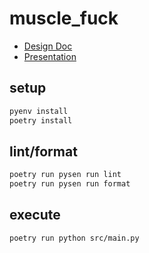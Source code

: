 # muscle_fuck

- [Design Doc](https://esotech.notion.site/BDM-Musclefuck-0483b0cdfb0542ef92df9975ef1ec8f3)
- [Presentation](https://docs.google.com/presentation/d/1rN5PLomJHd9JZrjKUzma4-PGZXhdor9di5YT2XHEMSU/edit)

## setup

```bash
pyenv install
poetry install
```

## lint/format

```bash
poetry run pysen run lint
poetry run pysen run format
```

## execute

```bash
poetry run python src/main.py
```

